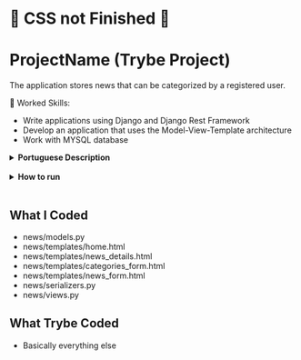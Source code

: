 # :construction: CSS not Finished :construction:

# ProjectName (Trybe Project)

The application stores news that can be categorized by a registered user.

🚵 Worked Skills:

- Write applications using Django and Django Rest Framework
- Develop an application that uses the Model-View-Template architecture
- Work with MYSQL database

<details>
    <summary><strong>Portuguese Description</strong></summary></br>

    A aplicação armazena notícias que podem ser categorizadas por um usuário cadastrado.

    🚵 Habilidades trabalhadas:

    - Escrever aplicações usando Django e Django Rest Framework
    - Desenvolver uma aplicação que usa a arquitetura Model-View-Template
    - Trabalhar com banco de dados MYSQL
</details>

<br>

<details>
    <summary><strong>How to run</strong></summary></br>

    1. Clone this repository with:

        - `git clone git@github.com:NyPadilha/spotnews.git`
        - `cd  spotnews`

    Using Venv:

        1. Create the Virtual Environment:

            - `python3 -m venv .venv && source .venv/bin/activate`

        2. Install the dependencies:

            - `python3 -m pip install -r dev-requirements.txt`

    Without Venv:

        1. Install dependencies with:

            - `python3 -m pip install -r dev-requirements.txt`

    Run MYSQL Database With Docker:
      
        - `docker build -t spotnews-db .`
        - `docker run -d -p 3306:3306 --name=spotnews-mysql-container -e MYSQL_ROOT_PASSWORD=password -e MYSQL_DATABASE=spotnews_database spotnews-db`

    Migrations:

        - `python3 manage.py makemigrations`
        - `python3 manage.py migrate` 
        - `python3 manage.py runscript seeds`

    Run the server:
      
        - `python3 manage.py runserver`

    Test:

        `python3 -m pytest`
</details>

<br>

## What I Coded

- news/models.py
- news/templates/home.html
- news/templates/news_details.html
- news/templates/categories_form.html
- news/templates/news_form.html
- news/serializers.py
- news/views.py

## What Trybe Coded

- Basically everything else
